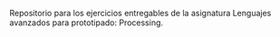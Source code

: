 Repositorio para los ejercicios entregables de la asignatura Lenguajes avanzados para prototipado: Processing.